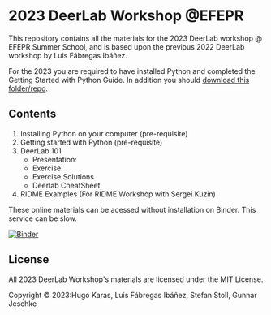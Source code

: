 # 2023 DeerLab Workshop @EFEPR

This repository contains all the materials for the 2023 DeerLab workshop @ EFEPR Summer School, and is based upon the previous 2022 DeerLab workshop by Luis Fábregas Ibáñez.

For the 2023 you are required to have installed Python and completed the Getting Started with Python Guide. In addition you should [download this folder/repo](https://github.com/JeschkeLab/DeerLabWorkshop2023/archive/refs/heads/main.zip). 

## Contents
1. Installing Python on your computer (pre-requisite) 
2. Getting started with Python (pre-requisite) 
3. DeerLab 101
     - Presentation:   
     - Exercise:
     - Exercise Solutions
     - Deerlab CheatSheet      
5. RIDME Examples (For RIDME Workshop with Sergei Kuzin)


These online materials can be acessed without installation on Binder. This service can be slow.

[![Binder](https://mybinder.org/badge_logo.svg)](https://mybinder.org/v2/gh/HKaras/DeerLabWorkshop2023/main)

## License

All 2023 DeerLab Workshop's materials are licensed under the MIT License.

Copyright © 2023:Hugo Karas, Luis Fábregas Ibáñez, Stefan Stoll, Gunnar Jeschke

